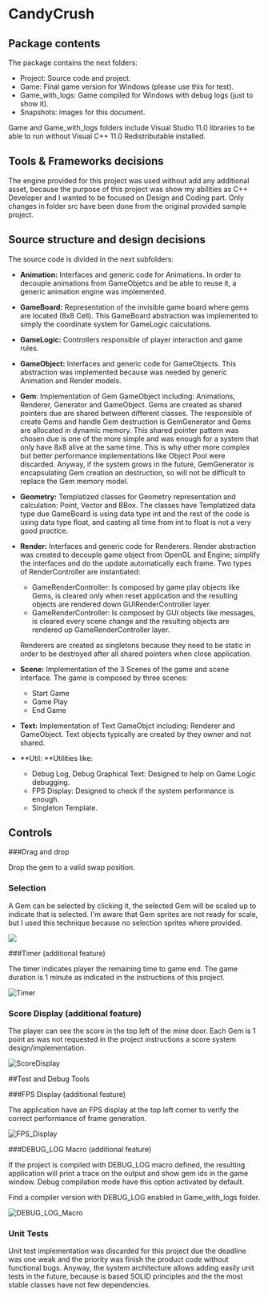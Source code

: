# CandyCrush

## Package contents

The package contains the next folders:

- Project: Source code and project.
- Game: Final game version for Windows (please use this for test). 
- Game_with_logs: Game compiled for Windows with debug logs (just to show it).
- Snapshots: images for this document.

Game and Game_with_logs folders include Visual Studio 11.0 libraries to be able to run without Visual C++ 11.0 Redistributable installed.

## Tools & Frameworks decisions

The engine provided for this project was used without add any additional asset, because the purpose of this project was show my abilities as C++ Developer and I wanted to be focused on Design and Coding part. Only changes in folder src have been done from the original provided sample project.

## Source structure and design decisions

The source code is divided in the next subfolders:

- **Animation:**  Interfaces and generic code for Animations. In order to decouple animations from GameObjetcs and be able to reuse it, a generic animation engine was implemented.

- **GameBoard:** Representation of the invisible game board where gems are located (8x8 Cell). This GameBoard abstraction was implemented to simply the coordinate system for GameLogic calculations.

- **GameLogic:** Controllers responsible of player interaction and game rules.

- **GameObject:** Interfaces and generic code for GameObjects. This abstraction was implemented because was needed by generic Animation and Render models.

- **Gem**: Implementation of Gem GameObject including: Animations, Renderer, Generator and GameObject. Gems are created as shared pointers due are shared between different classes. The responsible of create Gems and handle Gem destruction is GemGenerator and Gems are allocated in dynamic memory. This shared pointer pattern was chosen due is one of the more simple and was enough for a system that only have 8x8 alive at the same time. This is why other more complex but better performance implementations like Object Pool were discarded. Anyway, if the system grows in the future, GemGenerator is encapsulating Gem creation an destruction, so will not be difficult to replace the Gem memory model.

- **Geometry:** Templatized classes for Geometry representation and calculation: Point, Vector and BBox. The classes have Templatized data type due GameBoard is using data type int and the rest of the code is using data type float, and casting all time from int to float is not a very good practice. 

- **Render:**  Interfaces and generic code for Renderers. Render abstraction was created to decouple game object from OpenGL and Engine; simplify the interfaces and do the update automatically each frame. Two types of RenderController are instantiated:

  - GameRenderController: Is composed by game play objects like Gems, is cleared only when reset application and the resulting objects are rendered down GUIRenderController layer.
  - GameRenderController: Is composed by GUI objects like messages, is cleared every scene change and the resulting objects are rendered up GameRenderController layer.

  Renderers are created as singletons because they need to be static in order to be destroyed after all shared pointers when close application.

- **Scene:** Implementation of the 3 Scenes of the game and scene interface. The game is composed by three scenes:

  - Start Game
  - Game Play
  - End Game

- **Text:** Implementation of Text GameObjct including: Renderer and GameObject. Text objects typically are created by they owner and not shared.

- **Util: **Utilities like:

  - Debug Log, Debug Graphical Text: Designed to help on Game Logic debugging.
  - FPS Display: Designed to check if the system performance is enough.
  - Singleton Template.

## Controls

###Drag and drop

Drop the gem to a valid swap position.

### Selection

A Gem can be selected by clicking it, the selected Gem will be scaled up to indicate that is selected. I'm aware that Gem sprites are not ready for scale, but I used this technique because no selection sprites where provided.

![](Snapshots\SelectedGem.png)

###Timer (additional feature)

The timer indicates player the remaining time to game end. The game duration is 1 minute as indicated in the instructions of this project.

![Timer](Snapshots\Timer.png)

### Score Display (additional feature)

The player can see the score in the top left of the mine door. Each Gem is 1 point as was not requested in the project instructions a score system design/implementation.

![ScoreDisplay](Snapshots\ScoreDisplay.png)

##Test and Debug Tools

###FPS Display (additional feature)

The application have an FPS display at the top left corner to verify the correct performance of frame generation.

![FPS_Display](Snapshots\FPS_Display.png)

###DEBUG_LOG Macro (additional feature)

If the project is compiled with DEBUG_LOG macro defined, the resulting application will print a trace on the output and show gem ids in the game window. Debug compilation mode have this option activated by default.

Find a compiler version with DEBUG_LOG enabled in Game_with_logs folder.

![DEBUG_LOG_Macro](Snapshots\DEBUG_LOG_Macro.png)

### Unit Tests

Unit test implementation was discarded for this project due the deadline was one weak and the priority was finish the product code without functional bugs.  Anyway, the system architecture allows adding easily unit tests in the future, because is based SOLID principles and the the most stable classes have not few dependencies.
